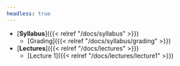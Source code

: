 ```yaml
---
headless: true
---
```


- [**Syllabus**]({{< relref "/docs/syllabus" >}})
  - [Grading]({{< relref "/docs/syllabus/grading" >}})
- [**Lectures**]({{< relref "/docs/lectures" >}})
  - [Lecture 1]({{< relref "/docs/lectures/lecture1" >}})
<br />
